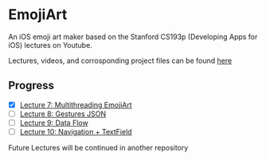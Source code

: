 # EmojiArt

 An iOS emoji art maker based on the Stanford CS193p (Developing Apps for iOS) lectures on Youtube.

 Lectures, videos, and corrosponding project files can be found [here](https://cs193p.sites.stanford.edu)

## Progress

- [x] [Lecture 7: Multithreading EmojiArt](https://youtu.be/tmx-OwkBWxA)
- [ ] [Lecture 8: Gestures JSON](https://youtu.be/mz-rNLWJ0bk)
- [ ] [Lecture 9: Data Flow](https://youtu.be/0i152oA3T3s)
- [ ] [Lecture 10: Navigation + TextField](https://youtu.be/CKexGQuIO7E)

Future Lectures will be continued in another repository
